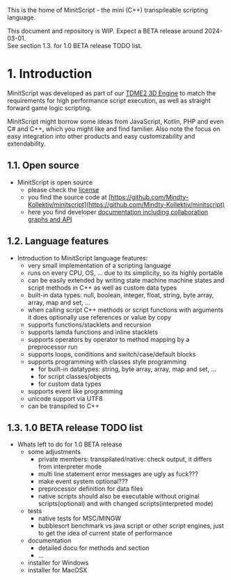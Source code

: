 This is the home of MinitScript - the mini (C++) transpileable scripting language.

This document and repository is WIP. Expect a BETA release around 2024-03-01.\
See section 1.3. for 1.0 BETA release TODO list.

# 1. Introduction

MinitScript was developed as part of our [TDME2 3D Engine](https://github.com/Mindty-Kollektiv/tdme2) to match
the requirements for high performance script execution, as well as straight forward game logic scripting.

MinitScript might borrow some ideas from JavaScript, Kotlin, PHP and even C# and C++, which you might like and find familier.
Also note the focus on easy integration into other products and easy customizability and extendability.

## 1.1. Open source

- MinitScript is open source
  - please check the [license](https://github.com/Mindty-Kollektiv/minitscript/blob/main/LICENSE)
  - you find the source code at [https://github.com/Mindty-Kollektiv/minitscript](https://github.com/Mindty-Kollektiv/minitscript) 
  - here you find developer [documentation including collaboration graphs and API](https://www.mindty.com/products/minitscript/documentation/)

## 1.2. Language features

- Introduction to MinitScript language features:
  - very small implementation of a scripting language
  - runs on every CPU, OS, ... due to its simplicity, so its highly portable
  - can be easily extended by writing state machine machine states and script methods in C++ as well as custom data types
  - built-in data types: null, boolean, integer, float, string, byte array, array, map and set, ...
  - when calling script C++ methods or script functions with arguments it does optionally use references or value by copy
  - supports functions/stacklets and recursion
  - supports lamda functions and inline stacklets
  - supports operators by operator to method mapping by a preprocessor run
  - supports loops, conditions and switch/case/default blocks
  - supports programming with classes style programming
    - for built-in datatypes: string, byte array, array, map and set, ...
    - for script classes/objects
    - for custom data types
  - supports event like programming
  - unicode support via UTF8
  - can be transpiled to C++

## 1.3. 1.0 BETA release TODO list

- Whats left to do for 1.0 BETA release
  - some adjustments
    - private members: transpilated/native: check output, it differs from interpreter mode
    - multi line statement error messages are ugly as fuck???
    - make event system optional???
    - preprocessor definition for data files
    - native scripts should also be executable without original scripts(optional) and with changed scripts(interpreted mode)
  - tests
    - native tests for MSC/MINGW
    - bubblesort benchmark vs java script or other script engines, just to get the idea of current state of performance
  - documentation
    - detailed docu for methods and section
    - ...
  - installer for Windows
  - installer for MacOSX
